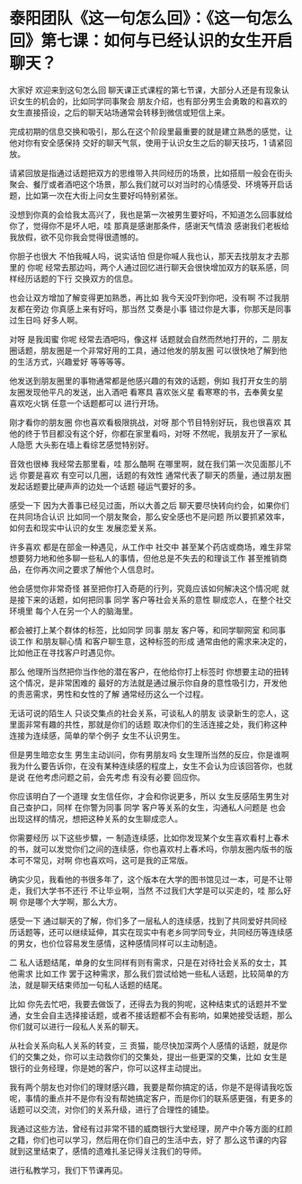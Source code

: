 # 泰阳团队《这一句怎么回》：《这一句怎么回》第七课：如何与已经认识的女生开启聊天？

大家好 欢迎来到这句怎么回 聊天课正式课程的第七节课，大部分人还是有现象认识女生的机会的，比如同学同事聚会 朋友介绍，也有部分男生会勇敢的和喜欢的女生直接搭设，之后的聊天站场通常会转移到微信或短信上来。

完成初期的信息交换和吸引，那么在这个阶段里最重要的就是建立熟悉的感觉，让他对你有安全感保持 交好的聊天气氛，使用于认识女生之后的聊天技巧，1 请紧回放。

请紧回放是指通过话题把双方的思维带入共同经历的场景，比如搭扇一般会在街头聚会、餐厅或者酒吧这个场景，那么我们就可以对当时的心情感受、环境等开启话题，比如第一次在大街上问女生要好吗特别紧张。

没想到你真的会给我太高兴了，我也是第一次被男生要好吗，不知道怎么回事就给你了，觉得你不是坏人吧，哇 那真是感谢那条件，感谢天气情浪 感谢我们老板给我放假，欲不见你我会觉得很遗憾的。

你胆子也很大 不怕我喊人吗，说实话怕 但是你喊人我也认，那天去找朋友才去那里的 你呢 经常去那边吗，两个人通过回忆进行聊天会很快增加双方的联系感，同样经历话题的下行 交换双方的信息。

也会让双方增加了解变得更加熟悉，再比如 我今天没吓到你吧，没有啊 不过我朋友都在旁边 你真感上来有好吗，那当然 艾奏是小事 错过你是大事，你那天是同事过生日吗 好多人啊。

对呀 是我闺蜜 你呢 经常去酒吧吗，像这样 话题就会自然而然地打开的，二 朋友圈话题，朋友圈是一个非常好用的工具，通过他发的朋友圈 可以很快地了解到他的生活方式，兴趣爱好 等等等等。

他发送到朋友圈里的事物通常都是他感兴趣的有效的话题，例如 我打开女生的朋友圈发现他平凡的发送，出入酒吧 看寒具 喜欢张义星 看寒寒的书，去奉黄女星 喜欢吃火锅 任意一个话题都可以 进行开场。

刚才看你的朋友圈 你也喜欢看极限挑战，对呀 那个节目特别好玩，我也很喜欢 其他的终于节目都没有这个好，你都在家里看吗，对呀 不然呢，我朋友开了一家私人隐愿 大头影在墙上看综艺感觉特别好。

音效也很棒 我经常去那里看，哇 那么酷啊 在哪里啊，就在我们第一次见面那儿不远 你要是喜欢 有空可以几圈，话题的有效性 通常代表了聊天的质量，通过朋友圈发起话题要比硬声声的边处一个话题 碰运气要好的多。

感受一下 因为大善事已经见过面，所以大善之后 聊天要尽快转向约会，如果你们在共同场合认识 比如同一个朋友聚会，那么安全感也不是问题 所以要抓紧效率，如何去和现实中认识的女生 发展恋爱关系。

许多喜欢 都是在部金一种遇见，从工作中 社交中 甚至某个药店或商场，难生非常想要努力地和他多聊一些私人的事情，但他总是不失去的和理谈工作 甚至推销商品，在你再次间之要求了解他个人信息时。

他会感觉你非常奇怪 甚至把你打入奇葩的行列，究竟应该如何解决这个情况呢 就是接下来的话题，如何把同事 同学 客户等社会关系的意性 聊成恋人，在整个社交环境里 每个人在另一个人的脑海里。

都会被打上某个群体的标签，比如同学 同事 朋友 客户等，和同学聊网室 和同事谈工作 和朋友聊心情 和客户聊生意，这种标签的形成 通常由他的需求来决定的，比如他正在寻找客户时遇见你。

那么 他理所当然把你当作他的潜在客户，在他给你打上标签时 你想要主动的扭转这个情况，是非常困难的 最好的方法就是通过展示你自身的意性吸引力，开发他的责恶需求，男性和女性的了解 通常经历这么一个过程。

无话可说的陌生人 只谈交集点的社会关系，可谈私人的朋友 谈录新生的恋人，这里面非常有趣的共性，那就是你们的话题 取决你们的生活连接之处，我们称这种连接为连续感，简单的举个例子 女生不认识男生。

但是男生暗恋女生 男生主动训问，你有男朋友吗 女生理所当然的反应，你是谁啊 我为什么要告诉你，在没有某种连续感的程度上，女生不会认为应该回答你，也就是说 在他考虑问题之前，会先考虑 有没有必要 回应你。

你应该明白了一个道理 女生信任你，才会和你说更多，所以 女生反感陌生男生对自己查护口，同样 在你警为同事 同学 客户等关系的女生，沟通私人问题是 也会出现这样的情况，想把这种关系的女生聊成恋人。

你需要经历 以下这些步驟，一 制造连续感，比如你发现某个女生喜欢看村上春术的书，就可以发觉你们之间的连续感，你也喜欢村上春术吗，你朋友圈内版书的版本可不常见，对啊 你也喜欢吗，这可是我的正常版。

确实少见，我看他的书很多年了，这个版本在大学的图书馆见过一本，可是不让带走，我们大学书不还行 不让毕业啊，当然 不过我们大学是可以买走的，哇 那么好啊 你是哪个大学啊，那么大方。

感受一下 通过聊天的了解，你们多了一层私人的连续感，找到了共同爱好共同经历话题等，还可以继续延伸，其实在现实中有老乡同学同专业，共同经历等连续感的男女，也价位容易发生感情，这种感情同样可以主动制造。

二 私人话题结尾，单身的女生同样有则有需求，只是在对待社会关系的女士，其他需求 比如工作 罢于这种需求，那么我们尝试给她一些私人话题，比较简单的方法，就是聊天结束师加一句私人话题的结尾。

比如 你先去忙吧，我要去做饭了，还得去为我的狗呢，这种结束式的话题并不堂通，女生会自主选择接话题，或者不接话题都不会有影响，如果她接受话题，那么你们就可以进行一段私人关系的聊天。

从社会关系向私人关系的转变，三 贡猫，能尽快加深两个人感情的话题，就是你们的交集之处，你可以主动救你们的交集处，提出一些更深的交集，比如 女生是银行的业务经理，你是她的客户，你可以这样主动提出。

我有两个朋友也对你们的理财感兴趣，我要是帮你搞定的话，你是不是得请我吃饭呢，事情的重点并不是你有没有帮她搞定客户，而是你们的联系感更强，有更多的话题可以交流，对你们的关系升级，进行了合理性的铺垫。

我通过这些方法，曾经有过非常不错的威商银行大堂经理，房产中介等方面的红颜之籍，你们也可以学习，然后用在你们自己的生活中去，好了 那么这节课的内容就到这里结束了，感情的遗难扎圣记得关注我们的导师。

进行私教学习，我们下节课再见。